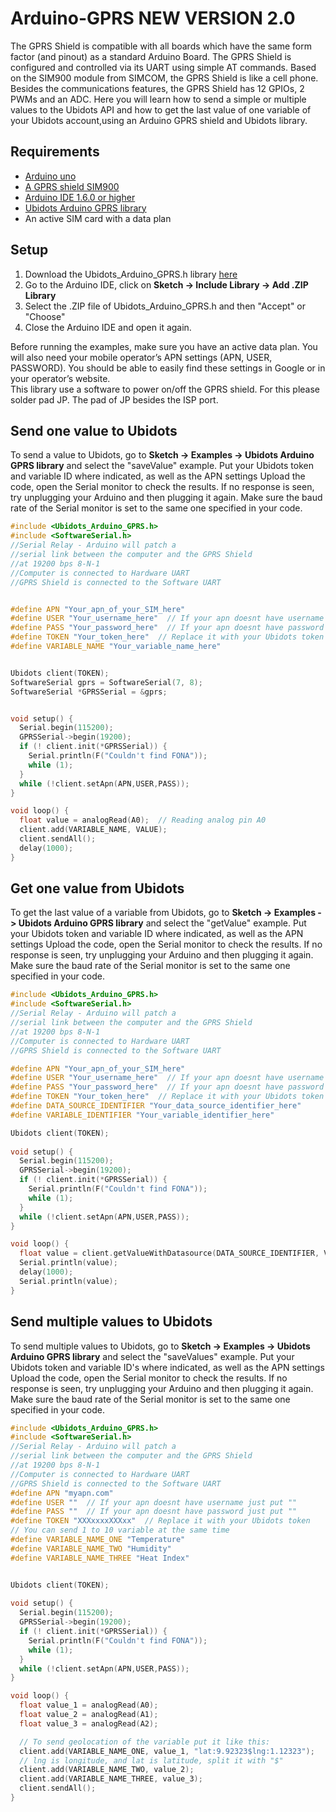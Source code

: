 # Arduino-GPRS NEW VERSION 2.0

The GPRS Shield is compatible with all boards which have the same form factor (and pinout) as a standard Arduino Board. The GPRS Shield is configured and controlled via its UART using simple AT commands. Based on the SIM900 module from SIMCOM, the GPRS Shield is like a cell phone. Besides the communications features, the GPRS Shield has 12 GPIOs, 2 PWMs and an ADC.
Here you will learn how to send a simple or multiple values to the Ubidots API and how to get the last value of one variable of your Ubidots account,using an Arduino GPRS shield and Ubidots library.

## Requirements

* [Arduino uno](http://arduino.cc/en/Main/ArduinoBoardUno)
* [A GPRS shield SIM900](http://www.seeedstudio.com/depot/GPRS-Shield-V20-p-1379.html)
* [Arduino IDE 1.6.0 or higher](https://www.arduino.cc/en/Main/Software)
* [Ubidots Arduino GPRS library](https://github.com/ubidots/ubidots-arduino-gprs/archive/1.0.0.zip)
* An active SIM card with a data plan 

## Setup

1. Download the Ubidots_Arduino_GPRS.h library [here](https://github.com/ubidots/ubidots-arduino-gprs/archive/1.0.0.zip)
2. Go to the Arduino IDE, click on **Sketch -> Include Library -> Add .ZIP Library**
3. Select the .ZIP file of Ubidots_Arduino_GPRS.h and then "Accept" or "Choose"
4. Close the Arduino IDE and open it again.

<aside class="alert">
Before running the examples, make sure you have an active data plan. You will also need your mobile operator’s APN settings (APN, USER, PASSWORD). You should be able to easily find these settings in Google or in your operator’s website.
</aside>

<aside class="warning">
This library use a software to power on/off the GPRS shield. For this please solder pad JP. The pad of JP besides the ISP port.
</aside>

## Send one value to Ubidots

To send a value to Ubidots, go to **Sketch -> Examples -> Ubidots Arduino GPRS library** and select the "saveValue" example. 
Put your Ubidots token and variable ID where indicated,  as well as the APN settings
Upload the code, open the Serial monitor to check the results. If no response is seen, try unplugging your Arduino and then plugging it again. Make sure the baud rate of the Serial monitor is set to the same one specified in your code.

```c++
#include <Ubidots_Arduino_GPRS.h>
#include <SoftwareSerial.h> 
//Serial Relay - Arduino will patch a 
//serial link between the computer and the GPRS Shield
//at 19200 bps 8-N-1
//Computer is connected to Hardware UART
//GPRS Shield is connected to the Software UART 


#define APN "Your_apn_of_your_SIM_here" 
#define USER "Your_username_here"  // If your apn doesnt have username just put ""
#define PASS "Your_password_here"  // If your apn doesnt have password just put ""
#define TOKEN "Your_token_here"  // Replace it with your Ubidots token
#define VARIABLE_NAME "Your_variable_name_here"


Ubidots client(TOKEN);
SoftwareSerial gprs = SoftwareSerial(7, 8);
SoftwareSerial *GPRSSerial = &gprs;


void setup() {
  Serial.begin(115200);
  GPRSSerial->begin(19200);
  if (! client.init(*GPRSSerial)) {
    Serial.println(F("Couldn't find FONA"));
    while (1);
  }
  while (!client.setApn(APN,USER,PASS));
}

void loop() {
  float value = analogRead(A0);  // Reading analog pin A0
  client.add(VARIABLE_NAME, VALUE);
  client.sendAll(); 
  delay(1000);
}
```


## Get one value from Ubidots

To get the last value of a variable from Ubidots, go to **Sketch -> Examples -> Ubidots Arduino GPRS library** and select the "getValue" example. 
Put your Ubidots token and variable ID where indicated,  as well as the APN settings
Upload the code, open the Serial monitor to check the results. If no response is seen, try unplugging your Arduino and then plugging it again. Make sure the baud rate of the Serial monitor is set to the same one specified in your code.

```c++
#include <Ubidots_Arduino_GPRS.h>
#include <SoftwareSerial.h> 
//Serial Relay - Arduino will patch a 
//serial link between the computer and the GPRS Shield
//at 19200 bps 8-N-1
//Computer is connected to Hardware UART
//GPRS Shield is connected to the Software UART 

#define APN "Your_apn_of_your_SIM_here" 
#define USER "Your_username_here"  // If your apn doesnt have username just put ""
#define PASS "Your_password_here"  // If your apn doesnt have password just put ""
#define TOKEN "Your_token_here"  // Replace it with your Ubidots token
#define DATA_SOURCE_IDENTIFIER "Your_data_source_identifier_here"
#define VARIABLE_IDENTIFIER "Your_variable_identifier_here"

Ubidots client(TOKEN);  
  
void setup() {
  Serial.begin(115200);
  GPRSSerial->begin(19200);
  if (! client.init(*GPRSSerial)) {
    Serial.println(F("Couldn't find FONA"));
    while (1);
  }
  while (!client.setApn(APN,USER,PASS));
}

void loop() {
  float value = client.getValueWithDatasource(DATA_SOURCE_IDENTIFIER, VARIABLE_IDENTIFIER));
  Serial.println(value);
  delay(1000);
  Serial.println(value);
}
```

## Send multiple values to Ubidots 

To send multiple values to Ubidots, go to **Sketch -> Examples -> Ubidots Arduino GPRS library** and select the "saveValues" example. 
Put your Ubidots token and variable ID's where indicated,  as well as the APN settings
Upload the code, open the Serial monitor to check the results. If no response is seen, try unplugging your Arduino and then plugging it again. Make sure the baud rate of the Serial monitor is set to the same one specified in your code.

```c++
#include <Ubidots_Arduino_GPRS.h>
#include <SoftwareSerial.h> 
//Serial Relay - Arduino will patch a 
//serial link between the computer and the GPRS Shield
//at 19200 bps 8-N-1
//Computer is connected to Hardware UART
//GPRS Shield is connected to the Software UART 
#define APN "myapn.com" 
#define USER ""  // If your apn doesnt have username just put ""
#define PASS ""  // If your apn doesnt have password just put ""
#define TOKEN "XXXxxxxXXXxx"  // Replace it with your Ubidots token
// You can send 1 to 10 variable at the same time
#define VARIABLE_NAME_ONE "Temperature"
#define VARIABLE_NAME_TWO "Humidity"
#define VARIABLE_NAME_THREE "Heat Index"


Ubidots client(TOKEN);  
  
void setup() {
  Serial.begin(115200);
  GPRSSerial->begin(19200);
  if (! client.init(*GPRSSerial)) {
    Serial.println(F("Couldn't find FONA"));
    while (1);
  }
  while (!client.setApn(APN,USER,PASS));
}

void loop() {
  float value_1 = analogRead(A0);
  float value_2 = analogRead(A1);
  float value_3 = analogRead(A2);

  // To send geolocation of the variable put it like this:
  client.add(VARIABLE_NAME_ONE, value_1, "lat:9.92323$lng:1.12323");
  // lng is longitude, and lat is latitude, split it with "$"
  client.add(VARIABLE_NAME_TWO, value_2);
  client.add(VARIABLE_NAME_THREE, value_3);
  client.sendAll();
}
```